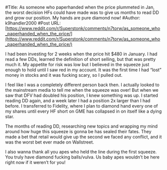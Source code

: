 #Title: As someone who paperhanded when the price plummeted in Jan, the worst decision HFs could have made was to give us months to read DD and grow our position. My hands are pure diamond now!
#Author: k9handler2000
#Post URL: [https://www.reddit.com/r/Superstonk/comments/n7torw/as_someone_who_paperhanded_when_the_price/](https://www.reddit.com/r/Superstonk/comments/n7torw/as_someone_who_paperhanded_when_the_price/)


I had been investing for 2 weeks when the price hit $480 in January. I had read a few DDs, learned the definition of short selling, but that was pretty much it. My appetite for risk was low but I believed in the squeeze just enough to hold until I saw red in my account. It was the first time I had “lost” money in stocks and it was fucking scary, so I pulled out.

I feel like I was a completely different person back then. I actually looked to the mainstream media to tell me when the squeeze was over! But when we saw that DFV had doubled his position, I knew something was up. I started reading DD again, and a week later I had a position 2x larger than I had before. I transferred to Fidelity, where I plan to diamond hand every one of my shares until every HF short on GME has collapsed in on itself like a dying star.

The months of reading DD, researching new topics and wrapping my mind around how huge this squeeze is gonna be has sealed their fates. They made a bet that retail would give up the second we faced any conflict, and it was the worst bet ever made on Wallstreet.

I also wanna thank all you apes who held the line during the first squeeze. You truly have diamond fucking balls/vulva. Us baby apes wouldn’t be here right now if it weren’t for you!
